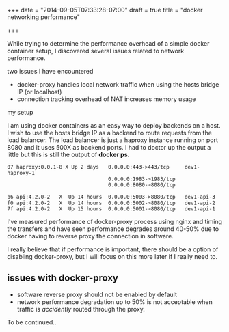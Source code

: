 +++
date = "2014-09-05T07:33:28-07:00"
draft = true
title = "docker networking performance"

+++

While trying to determine the performance overhead of a simple docker container setup, I discovered several
issues related to network performance.

two issues I have encountered

- docker-proxy handles local network traffic when using the hosts bridge IP (or localhost)
- connection tracking overhead of NAT increases memory usage


my setup
   
I am using docker containers as an easy way to deploy backends on a host. I wish to use
the hosts bridge IP as a backend to route requests from the load balancer. The load balancer
is just a haproxy instance running on port 8080 and it uses 500X as backend ports.  I had to
doctor up the output a little but this is still the output of **docker ps**.

    07 haproxy:0.0.1-8 X Up 2 days   0.0.0.0:443->443/tcp     dev1-haproxy-1      
                                     0.0.0.0:1983->1983/tcp
                                     0.0.0.0:8080->8080/tcp

    b6 api:4.2.0-2   X  Up 14 hours  0.0.0.0:5003->8080/tcp   dev1-api-3
    f0 api:4.2.0-2   X  Up 14 hours  0.0.0.0:5002->8080/tcp   dev1-api-2
    7f api:4.2.0-2   X  Up 15 hours  0.0.0.0:5001->8080/tcp   dev1-api-1

I've measured performance of docker-proxy process using nginx and timing the transfers and have seen
performance degrades around 40-50% due to docker having to reverse proxy the connection in software. 

I really believe that if performance is important, there should be a option of disabling docker-proxy, 
but I will focus on this more later if I really need to.




issues with docker-proxy
--------------------------

- software reverse proxy should not be enabled by default
- network performance degradation up to 50% is not acceptable when traffic is *accidently*
  routed through the proxy.


To be continued..
